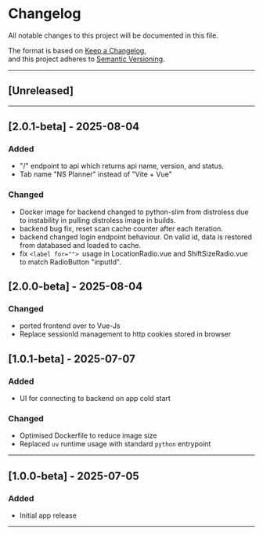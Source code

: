# Changelog

All notable changes to this project will be documented in this file.

The format is based on [Keep a Changelog](https://keepachangelog.com/en/1.0.0/),  
and this project adheres to [Semantic Versioning](https://semver.org/spec/v2.0.0.html).

---

## [Unreleased]
---
## [2.0.1-beta] - 2025-08-04
### Added
- "/" endpoint to api which returns api name, version, and status.
- Tab name "NS Planner" instead of "Vite + Vue"
### Changed
- Docker image for backend changed to python-slim from distroless due to instability in pulling distroless image in builds.
- backend bug fix, reset scan cache counter after each iteration.
- backend changed login endpoint behaviour. On valid id, data is restored from databased and loaded to cache.
- fix `<label for=""> `usage in LocationRadio.vue and ShiftSizeRadio.vue to match RadioButton "inputId".
## [2.0.0-beta] - 2025-08-04

### Changed
- ported frontend over to Vue-Js
- Replace sessionId management to http cookies stored in browser

## [1.0.1-beta] - 2025-07-07

### Added
- UI for connecting to backend on app cold start

### Changed
- Optimised Dockerfile to reduce image size
- Replaced `uv` runtime usage with standard `python` entrypoint

---

## [1.0.0-beta] - 2025-07-05

### Added
- Initial app release

---

